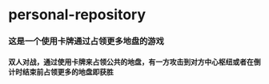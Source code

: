 # personal-repository
### 这是一个使用卡牌通过占领更多地盘的游戏
#### 双人对战，通过使用卡牌来占领公共的地盘，有一方攻击到对方中心枢纽或者在倒计时结束前占领更多的地盘即获胜
